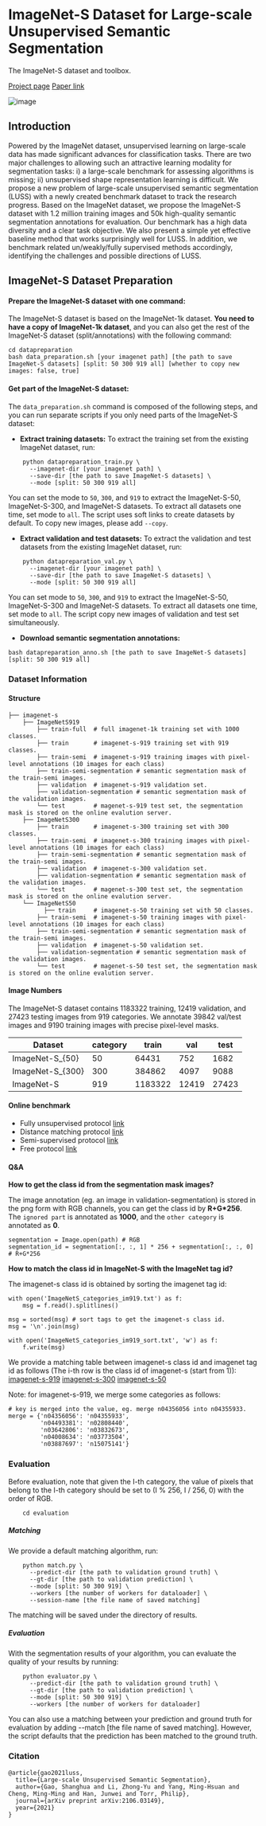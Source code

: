 # ImageNet-S Dataset for Large-scale Unsupervised Semantic Segmentation

The ImageNet-S dataset and toolbox.

[Project page](https://unsupervisedsemanticsegmentation.github.io/) [Paper link](https://arxiv.org/abs/2106.03149)

![image](https://user-images.githubusercontent.com/20515144/149651945-94501ffc-78c0-41be-a1d9-b3bfb3253370.png)

## Introduction

Powered by the ImageNet dataset, unsupervised learning on large-scale data has made significant advances for classification tasks. There are two major challenges to allowing such an attractive learning modality for segmentation tasks: i) a large-scale benchmark for assessing algorithms is missing; ii) unsupervised shape representation learning is difficult. We propose a new problem of large-scale unsupervised semantic segmentation (LUSS) with a newly created benchmark dataset to track the research progress. Based on the ImageNet dataset, we propose the ImageNet-S dataset with 1.2 million training images and 50k high-quality semantic segmentation annotations for evaluation. Our benchmark has a high data diversity and a clear task objective. We also present a simple yet effective baseline method that works surprisingly well for LUSS. In addition, we benchmark related un/weakly/fully supervised methods accordingly, identifying the challenges and possible directions of LUSS.


## ImageNet-S Dataset Preparation

#### Prepare the ImageNet-S dataset with one command:
The ImageNet-S dataset is based on the ImageNet-1k dataset.
**You need to have a copy of ImageNet-1k dataset**, 
and you can also get the rest of the ImageNet-S dataset (split/annotations) with the following command:
```shell
cd datapreparation
bash data_preparation.sh [your imagenet path] [the path to save ImageNet-S datasets] [split: 50 300 919 all] [whether to copy new images: false, true]
```

#### Get part of the ImageNet-S dataset:
The `data_preparation.sh` command is composed of the following steps, and you can run separate scripts if you only need parts of the ImageNet-S dataset:
- **Extract training datasets:**
To extract the training set from the existing ImageNet dataset, run:

```shell
    python datapreparation_train.py \
      --imagenet-dir [your imagenet path] \
      --save-dir [the path to save ImageNet-S datasets] \
      --mode [split: 50 300 919 all]
```
You can set the mode to `50`, `300`, and `919` to extract the ImageNet-S-50, ImageNet-S-300, and ImageNet-S datasets. To extract all datasets one time, set mode to `all`. The script uses soft links to create datasets by default. To copy new images, please add `--copy`.

- **Extract validation and test datasets:**
To extract the validation and test datasets from the existing ImageNet dataset, run:

```shell
    python datapreparation_val.py \
      --imagenet-dir [your imagenet path] \
      --save-dir [the path to save ImageNet-S datasets] \
      --mode [split: 50 300 919 all]
```
You can set mode to `50`, `300`, and `919` to extract the ImageNet-S-50, ImageNet-S-300 and ImageNet-S datasets. To extract all datasets one time, set mode to `all`. The script copy new images of validation and test set simultaneously.

- **Download semantic segmentation annotations:**
```shell
bash datapreparation_anno.sh [the path to save ImageNet-S datasets] [split: 50 300 919 all]
```

### Dataset Information

#### Structure
```
├── imagenet-s
    ├── ImageNetS919
        ├── train-full  # full imagenet-1k training set with 1000 classes.
        ├── train       # imagenet-s-919 training set with 919 classes.
        ├── train-semi  # imagenet-s-919 training images with pixel-level annotations (10 images for each class)
        ├── train-semi-segmentation # semantic segmentation mask of the train-semi images.
        ├── validation  # imagenet-s-919 validation set.
        ├── validation-segmentation # semantic segmentation mask of the validation images.
        └── test        # magenet-s-919 test set, the segmentation mask is stored on the online evalution server.
    ├── ImageNetS300        
        ├── train       # imagenet-s-300 training set with 300 classes.
        ├── train-semi  # imagenet-s-300 training images with pixel-level annotations (10 images for each class)
        ├── train-semi-segmentation # semantic segmentation mask of the train-semi images.
        ├── validation  # imagenet-s-300 validation set.
        ├── validation-segmentation # semantic segmentation mask of the validation images.
        └── test        # magenet-s-300 test set, the segmentation mask is stored on the online evalution server.                     
    └── ImageNetS50                            
          ├── train     # imagenet-s-50 training set with 50 classes.
        ├── train-semi  # imagenet-s-50 training images with pixel-level annotations (10 images for each class)
        ├── train-semi-segmentation # semantic segmentation mask of the train-semi images.
        ├── validation  # imagenet-s-50 validation set.
        ├── validation-segmentation # semantic segmentation mask of the validation images.
        └── test        # magenet-s-50 test set, the segmentation mask is stored on the online evalution server.   
```

#### Image Numbers
The ImageNet-S dataset contains 1183322 training, 12419 validation, and 27423 testing images from 919 categories. We annotate 39842 val/test images and 9190 training images with precise pixel-level masks.

| Dataset | category | train   | val   | test  |
|------------------|----------|---------|-------|-------|
| ImageNet-S_{50}  | 50       | 64431   | 752   | 1682  |
| ImageNet-S_{300} | 300      | 384862  | 4097  | 9088  |
| ImageNet-S        | 919      | 1183322 | 12419 | 27423 |

#### Online benchmark
* Fully unsupervised protocol [link](https://codalab.lisn.upsaclay.fr/competitions/1317)
* Distance matching protocol [link](https://codalab.lisn.upsaclay.fr/competitions/1315)
* Semi-supervised protocol [link](https://codalab.lisn.upsaclay.fr/competitions/1318)
* Free protocol [link](https://codalab.lisn.upsaclay.fr/competitions/1316)


#### Q&A
**How to get the class id from the segmentation mask images?**

The image annotation (eg. an image in validation-segmentation) is stored in the png form with RGB channels,
you can get the class id by **R+G*256**.  
The `ignored part` is annotated as **1000**, and the `other category` is annotated as **0**.

```
segmentation = Image.open(path) # RGB
segmentation_id = segmentation[:, :, 1] * 256 + segmentation[:, :, 0] # R+G*256
```


**How to match the class id in ImageNet-S with the ImageNet tag id?**

The imagenet-s class id is obtained by sorting the imagenet tag id:
```
with open('ImageNetS_categories_im919.txt') as f:
    msg = f.read().splitlines()

msg = sorted(msg) # sort tags to get the imagenet-s class id.
msg = '\n'.join(msg)

with open('ImageNetS_categories_im919_sort.txt', 'w') as f:
    f.write(msg)
```
We provide a matching table between imagenet-s class id and imagenet tag id as follows (The i-th row is the class id of imagenet-s (start from 1)):
[imagenet-s-919](https://github.com/UnsupervisedSemanticSegmentation/ImageNet-S/blob/main/data/categories/ImageNetS_categories_im919.txt)
[imagenet-s-300](https://github.com/UnsupervisedSemanticSegmentation/ImageNet-S/blob/main/data/categories/ImageNetS_categories_im300.txt)
[imagenet-s-50](https://github.com/UnsupervisedSemanticSegmentation/ImageNet-S/blob/main/data/categories/ImageNetS_categories_im50.txt)

Note: for imagenet-s-919, we merge some categories as follows:
```
# key is merged into the value, eg. merge n04356056 into n04355933.
merge = {'n04356056': 'n04355933',
         'n04493381': 'n02808440',
         'n03642806': 'n03832673',
         'n04008634': 'n03773504',
         'n03887697': 'n15075141'}
```

### Evaluation
Before evaluation, note that given the I-th category, the value of pixels that belong to the I-th category should be set to (I % 256, I / 256, 0) with the order of RGB.
```shell
    cd evaluation
```

##### Matching
We provide a default matching algorithm, run:
```shell
    python match.py \ 
      --predict-dir [the path to validation ground truth] \
      --gt-dir [the path to validation prediction] \
      --mode [split: 50 300 919] \
      --workers [the number of workers for dataloader] \
      --session-name [the file name of saved matching]
```
The matching will be saved under the directory of results.
##### Evaluation
With the segmentation results of your algorithm, you can evaluate the quality of your results by running:
```shell
    python evaluator.py \ 
      --predict-dir [the path to validation ground truth] \
      --gt-dir [the path to validation prediction] \
      --mode [split: 50 300 919] \
      --workers [the number of workers for dataloader]
```
You can also use a matching between your prediction and ground truth for evaluation by adding --match [the file name of saved matching]. 
However, the script defaults that the prediction has been matched to the ground truth.


### Citation
```
@article{gao2021luss,
  title={Large-scale Unsupervised Semantic Segmentation},
  author={Gao, Shanghua and Li, Zhong-Yu and Yang, Ming-Hsuan and Cheng, Ming-Ming and Han, Junwei and Torr, Philip},
  journal={arXiv preprint arXiv:2106.03149},
  year={2021}
}
```
